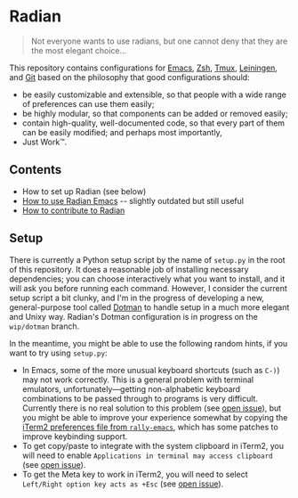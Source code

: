 # Radian

> Not everyone wants to use radians, but one cannot deny that they are
> the most elegant choice...

This repository contains configurations for [Emacs], [Zsh], [Tmux],
[Leiningen], and [Git] based on the philosophy that good
configurations should:

* be easily customizable and extensible, so that people with a wide
  range of preferences can use them easily;
* be highly modular, so that components can be added or removed
  easily;
* contain high-quality, well-documented code, so that every part of
  them can be easily modified; and perhaps most importantly,
* Just Work&trade;.

## Contents

* How to set up Radian (see below)
* [How to use Radian Emacs](docs/emacs/summary.md) -- slightly
  outdated but still useful
* [How to contribute to Radian](CONTRIBUTING.md)

## Setup

There is currently a Python setup script by the name of `setup.py` in
the root of this repository. It does a reasonable job of installing
necessary dependencies; you can choose interactively what you want to
install, and it will ask you before running each command. However, I
consider the current setup script a bit clunky, and I'm in the
progress of developing a new, general-purpose tool called [Dotman] to
handle setup in a much more elegant and Unixy way. Radian's Dotman
configuration is in progress on the `wip/dotman` branch.

In the meantime, you might be able to use the following random hints,
if you want to try using `setup.py`:

* In Emacs, some of the more unusual keyboard shortcuts (such as
  `C-)`) may not work correctly. This is a general problem with
  terminal emulators, unfortunately—getting non-alphabetic keyboard
  combinations to be passed through to programs is very difficult.
  Currently there is no real solution to this problem
  (see [open issue][keys issue]), but you might be able to improve
  your experience somewhat by copying
  the [iTerm2 preferences file from `rally-emacs`][plist], which has
  some patches to improve keybinding support.
* To get copy/paste to integrate with the system clipboard in iTerm2,
  you will need to enable `Applications in terminal may access
  clipboard`
  (see [open issue][settings issue]).
* To get the Meta key to work in iTerm2, you will need to select
  `Left/Right option key acts as +Esc`
  (see [open issue][settings issue]).

[dotman]: https://github.com/raxod502/dotman
[emacs]: https://www.gnu.org/software/emacs/
[git]: https://git-scm.com/
[iterm2]: https://www.iterm2.com/
[keys issue]: https://github.com/raxod502/radian/issues/101
[leiningen]: http://leiningen.org/
[plist]: https://github.com/RallySoftware/rally-emacs/blob/53a7448fb70b1c1b184e78145b0781a19b65300a/pristine/com.googlecode.iterm2.plist
[settings issue]: https://github.com/raxod502/radian/issues/113
[tmux]: https://tmux.github.io/
[zsh]: http://zsh.sourceforge.net/
